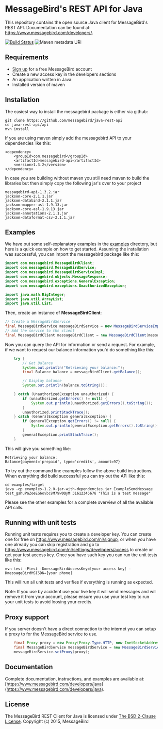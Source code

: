 MessageBird's REST API for Java
=================================
This repository contains the open source Java client for MessageBird's REST API. Documentation can be found at: https://www.messagebird.com/developers/.

[![Build Status](https://travis-ci.org/messagebird/java-rest-api.svg?branch=master)](https://travis-ci.org/messagebird/java-rest-api)
![Maven metadata URI](https://img.shields.io/maven-metadata/v/http/central.maven.org/maven2/com/messagebird/messagebird-api/maven-metadata.xml.svg)


Requirements
------------
- [Sign up](https://www.messagebird.com/en/signup) for a free MessageBird account
- Create a new access key in the developers sections
- An application written in Java
- Installed version of maven

Installation
------------
The easiest way to install the messagebird package is either via github:

```
git clone https://github.com/messagebird/java-rest-api
cd java-rest-api/api
mvn install
```

If you are using maven simply add the messagebird API to your dependencies like this:

```
<dependency>
    <groupId>com.messagebird</groupId>
    <artifactId>messagebird-api</artifactId>
    <version>1.3.2</version>
</dependency>
```

In case you are building without maven you still need maven to build the libraries but
then simply copy the following jar's over to your project

```
messagebird-api-1.3.2.jar
jackson-core-2.1.1.jar
jackson-databind-2.1.1.jar
jackson-mapper-asl-1.9.13.jar
jackson-core-asl-1.9.13.jar
jackson-annotations-2.1.1.jar
jackson-dataformat-csv-2.1.1.jar
```


Examples
--------
We have put some self-explanatory examples in the [examples](https://github.com/messagebird/java-rest-api/tree/master/examples/src/main/java) directory, but here is a quick example on how to get started. Assuming the installation was successful, you can import the messagebird package like this:

```java
import com.messagebird.MessageBirdClient;
import com.messagebird.MessageBirdService;
import com.messagebird.MessageBirdServiceImpl;
import com.messagebird.objects.MessageResponse;
import com.messagebird.exceptions.GeneralException;
import com.messagebird.exceptions.UnauthorizedException;

import java.math.BigInteger;
import java.util.ArrayList;
import java.util.List;
```

Then, create an instance of **MessageBirdClient**:

```java
// Create a MessageBirdService
final MessageBirdService messageBirdService = new MessageBirdServiceImpl("test_gshuPaZoeEG6ovbc8M79w0QyM");
// Add the service to the client
final MessageBirdClient messageBirdClient = new MessageBirdClient(messageBirdService);
```

Now you can query the API for information or send a request. For example, if we want to request our balance information you'd do something like this:

```java
    try {
        // Get Balance
        System.out.println("Retrieving your balance:");
        final Balance balance = messageBirdClient.getBalance();

        // Display balance
        System.out.println(balance.toString());

    } catch (UnauthorizedException unauthorized) {
        if (unauthorized.getErrors() != null) {
            System.out.println(unauthorized.getErrors().toString());
        }
        unauthorized.printStackTrace();
    } catch (GeneralException generalException) {
        if (generalException.getErrors() != null) {
            System.out.println(generalException.getErrors().toString());
        }
        generalException.printStackTrace();
    }
```

This will give you something like:
```shell
Retrieving your balance:
Balance{payment='prepaid', type='credits', amount=97}
```

To try out the command line examples follow the above build instructions.
When everything did build successful you can try out the API like this:
```shell
cd examples/target
java -cp examples-1.2.0-jar-with-dependencies.jar ExampleSendMessage test_gshuPaZoeEG6ovbc8M79w0QyM 31612345678 "This is a test message"
```

Please see the other examples for a complete overview of all the available API calls.

Running with unit tests
-----------------------
Running unit tests requires you to create a developer key. You can create one for free on https://www.messagebird.com/nl/signup,
or when you have one already you can skip registration and go to https://www.messagebird.com/nl/settings/developers/access
to create or get your test access key. Once you have such key you can run the unit tests like this:

```shell
mvn test -Ptest -DmessageBirdAccessKey=[your access key] -DmessageBirdMSISDN=[your phone]
```

This will run all unit tests and verifies if everything is running as expected.

Note: If you use by accident use your live key it will send messages and will remove it from your account,
please ensure you use your test key to run your unit tests to avoid loosing your credits.

Proxy support
-------------
If you server doesn't have a direct connection to the internet you can setup a proxy to for the MessageBird service to use.

```java
    final Proxy proxy = new Proxy(Proxy.Type.HTTP, new InetSocketAddress("10.0.0.1", 8080));
    final MessageBirdService messageBirdService = new MessageBirdServiceImpl("test_gshuPaZoeEG6ovbc8M79w0QyM");
    messageBirdService.setProxy(proxy);
```

Documentation
-------------
Complete documentation, instructions, and examples are available at:
[https://www.messagebird.com/developers/java](https://www.messagebird.com/developers/java).

License
-------
The MessageBird REST Client for Java is licensed under [The BSD 2-Clause License](http://opensource.org/licenses/BSD-2-Clause). Copyright (c) 2015, MessageBird
